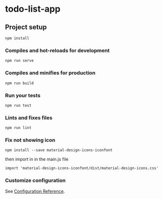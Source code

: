 # todo-list-app

## Project setup
```
npm install
```

### Compiles and hot-reloads for development
```
npm run serve
```

### Compiles and minifies for production
```
npm run build
```

### Run your tests
```
npm run test
```

### Lints and fixes files
```
npm run lint
```

### Fix not showing icon
```
npm install --save material-design-icons-iconfont
```
then import in in the main.js file
```
import 'material-design-icons-iconfont/dist/material-design-icons.css'
```

### Customize configuration
See [Configuration Reference](https://cli.vuejs.org/config/).
